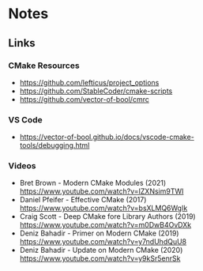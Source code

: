 # Notes

## Links

### CMake Resources

* <https://github.com/lefticus/project_options>
* <https://github.com/StableCoder/cmake-scripts>
* <https://github.com/vector-of-bool/cmrc>

### VS Code

* <https://vector-of-bool.github.io/docs/vscode-cmake-tools/debugging.html>

### Videos

* Bret Brown - Modern CMake Modules (2021)
  <https://www.youtube.com/watch?v=IZXNsim9TWI>
* Daniel Pfeifer - Effective CMake (2017)
  <https://www.youtube.com/watch?v=bsXLMQ6WgIk>
* Craig Scott - Deep CMake fore Library Authors (2019)
  <https://www.youtube.com/watch?v=m0DwB4OvDXk>
* Deniz Bahadir - Primer on Modern CMake (2019)
  <https://www.youtube.com/watch?v=y7ndUhdQuU8>
* Deniz Bahadir - Update on Modern CMake (2020)
  <https://www.youtube.com/watch?v=y9kSr5enrSk>
